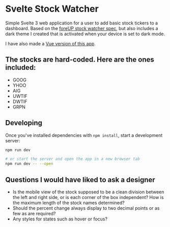 # Svelte Stock Watcher

Simple Svelte 3 web application for a user to add basic stock tickers to a dashboard. Based on the [foreUP stock watcher spec](https://bitbucket.org/foreup/stock-watcher-spec/src/ed84b3f69a1a9401b28f4e5ef15f9cc5cf25c287/), but also includes a dark theme I created that is activated when your device is set to dark mode.

I have also made a [Vue version of this app](https://github.com/codyatwork/vue-stock-watcher).

## The stocks are hard-coded. Here are the ones included:

-   GOOG
-   YHOO
-   AIG
-   UWTIF
-   DWTIF
-   GRPN

## Developing

Once you've installed dependencies with `npm install`, start a development server:

```bash
npm run dev

# or start the server and open the app in a new browser tab
npm run dev -- --open
```

## Questions I would have liked to ask a designer

-   Is the mobile view of the stock supposed to be a clean division between the left and right side, or is each corner of the box independent? How is the maximum length of the stock names determined?
-   Should the percent change always display to two decimal points or as few as are required?
-   Any styles for states such as hover or focus?
